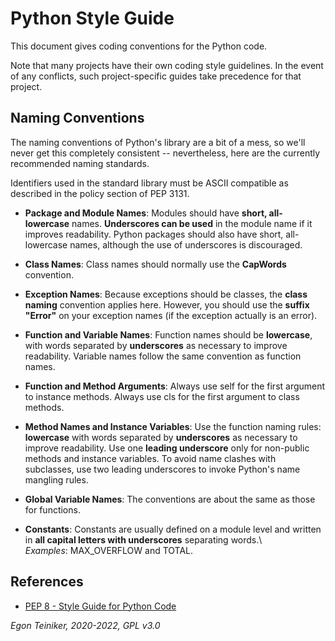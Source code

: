 # Python Style Guide

This document gives coding conventions for the Python code.

Note that many projects have their own coding style guidelines. 
In the event of any conflicts, such project-specific guides take precedence for that project.

## Naming Conventions
The naming conventions of Python's library are a bit of a mess, 
so we'll never get this completely consistent -- nevertheless, here are the currently 
recommended naming standards. 

Identifiers used in the standard library must be ASCII compatible as described in the policy section of PEP 3131.

* **Package and Module Names**: 
    Modules should have **short, all-lowercase** names. **Underscores can be used** in the module name 
    if it improves readability. Python packages should also have short, all-lowercase names, 
    although the use of underscores is discouraged.
    
* **Class Names**: 
 	Class names should normally use the **CapWords** convention.
 
 * **Exception Names**:
    Because exceptions should be classes, the **class naming** convention applies here. 
    However, you should use the **suffix "Error"** on your exception names 
    (if the exception actually is an error).

 * **Function and Variable Names**:
    Function names should be **lowercase**, with words separated by **underscores** as 
    necessary to improve readability.
    Variable names follow the same convention as function names.

 * **Function and Method Arguments**:
    Always use self for the first argument to instance methods.
    Always use cls for the first argument to class methods.

 * **Method Names and Instance Variables**:
    Use the function naming rules: **lowercase** with words separated by **underscores** as 
    necessary to improve readability.
    Use one **leading underscore** only for non-public methods and instance variables.
    To avoid name clashes with subclasses, use two leading underscores to invoke Python's 
    name mangling rules.

  * **Global Variable Names**:
    The conventions are about the same as those for functions.

  * **Constants**:
    Constants are usually defined on a module level and written in 
    **all capital letters with underscores** separating words.\    
    _Examples_: MAX_OVERFLOW and TOTAL.
   

## References
* [PEP 8 - Style Guide for Python Code](https://www.python.org/dev/peps/pep-0008/)


*Egon Teiniker, 2020-2022, GPL v3.0*